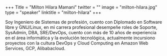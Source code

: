 +++
Title = "Milton Hilara Mamani"
twitter = ""
image = "milton-hilara.jpg"
type = "speaker"
linktitle = "milton-hilara"
+++

Soy Ingeniero de Sistemas de profesión, cuento con Diplomado en Software libre y GNU/Linux, en mi carrera profesional desempeñe roles de Soporte, SysAdmin, DBA, SRE/DevOps, cuento con más de 10 años de experiencia en el área informática y la evolución tecnológica, actualmente incursiono proyectos con la cultura DevOps y Cloud Computing en Amazon Web Services, GCP, Alibabacloud.
